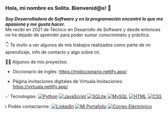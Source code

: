 ### Hola, mi nombre es Solita. Bienvenid@s! 👋

***Soy Desarrolladora de Software y en  la programación encontré lo que me apasiona y me gusta hacer.*** 
<br>
Me recibí en 2021 de Técnico en Desarrollo de Software y desde entonces no he dejado de aprender para poder sumar conocimineto y práctica.
<br>

👇 Te invito a ver algunos de mis trabajos realizados como parte de mi aprendizaje, info de contacto y algo sobre mi.

 👩‍💻 Algunos de mis proyectos:
 
- Diccionario de inglés: https://midiccionario.netlify.app/

- Página invitaciones digitales de Virtuala Invitaciones: https://virtuala.netlify.app/

✅ Tecnologías:
[![Python](https://img.shields.io/badge/Python-brightgreen)]()
[![JavaScript](https://img.shields.io/badge/JavaScript-yellow)]()
[![SQLite](https://img.shields.io/badge/SQLite-fuchsia)]()
[![MySQL](https://img.shields.io/badge/MySQL-blue)]()
[![HTML](https://img.shields.io/badge/HTML-orange)]()
[![CSS](https://img.shields.io/badge/CSS-red)]()

📞 Podés contactarme:
[![LinkedIn](https://img.shields.io/badge/LinkedIn-Soledad%20Marin-fuchsia)](https://www.linkedin.com/in/soledadmarin-dev/)
[![Mi Portafolio](https://img.shields.io/badge/Portafolio-marinsolita-8A2BE2)](https://marinsolita.netlify.app/)
[![Correo Electrónico](https://img.shields.io/badge/Correo%20Electronico-msoledadmarich%40gmail.com-blue)]()



